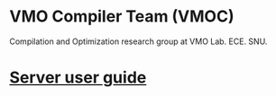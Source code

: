 # VMO Compiler Team (VMOC)
Compilation and Optimization research group at VMO Lab. ECE. SNU.

# [**Server user guide**](https://github.com/vmo-compiler/.github/blob/main/profile/serverREADME.md)

